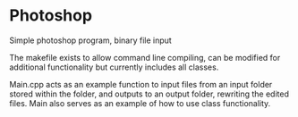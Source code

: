 # Photoshop
Simple photoshop program, binary file input

The makefile exists to allow command line compiling, can be modified for additional functionality but currently includes all classes. 

Main.cpp acts as an example function to input files from an input folder stored within the folder, and outputs to an output folder, rewriting the edited files. 
Main also serves as an example of how to use class functionality. 

